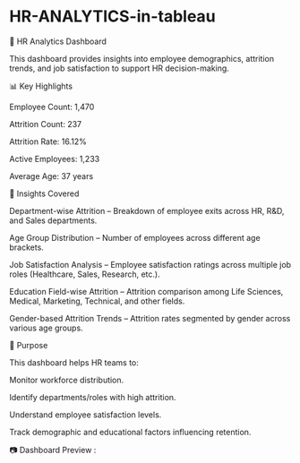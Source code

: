 # HR-ANALYTICS-in-tableau
👥 HR Analytics Dashboard

This dashboard provides insights into employee demographics, attrition trends, and job satisfaction to support HR decision-making.

📊 Key Highlights

Employee Count: 1,470

Attrition Count: 237

Attrition Rate: 16.12%

Active Employees: 1,233

Average Age: 37 years

🔎 Insights Covered

Department-wise Attrition – Breakdown of employee exits across HR, R&D, and Sales departments.

Age Group Distribution – Number of employees across different age brackets.

Job Satisfaction Analysis – Employee satisfaction ratings across multiple job roles (Healthcare, Sales, Research, etc.).

Education Field-wise Attrition – Attrition comparison among Life Sciences, Medical, Marketing, Technical, and other fields.

Gender-based Attrition Trends – Attrition rates segmented by gender across various age groups.

🎯 Purpose

This dashboard helps HR teams to:

Monitor workforce distribution.

Identify departments/roles with high attrition.

Understand employee satisfaction levels.

Track demographic and educational factors influencing retention.

📷 Dashboard Preview :
